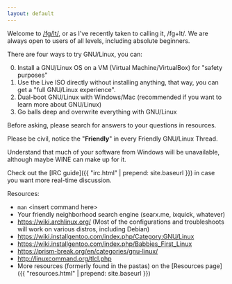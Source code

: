 ```yaml
---
layout: default
---
```


Welcome to [/fg/lt/](http://boards.4chan.org/g/catalog#s=flt), or as I've
recently taken to calling it, /fg+lt/. We are always open to users of all
levels, including absolute beginners.

There are four ways to try GNU/Linux, you can:

0. Install a GNU/Linux OS on a VM (Virtual Machine/VirtualBox) for "safety
   purposes"
1. Use the Live ISO directly without installing anything, that way, you can get
   a "full GNU/Linux experience".
2. Dual-boot GNU/Linux with Windows/Mac (recommended if you want to learn more
   about GNU/Linux)
3. Go balls deep and overwrite everything with GNU/Linux

Before asking, please search for answers to your questions in resources.

Please be civil, notice the "**Friendly**" in every Friendly GNU/Linux Thread.

Understand that much of your software from Windows will be unavailable,
although maybe WINE can make up for it.

Check out the [IRC guide]({{ "irc.html" | prepend: site.baseurl }}) in case you
want more real-time discussion.

Resources:

- `man` &lt;insert command here&gt;
- Your friendly neighborhood search engine (searx.me, ixquick, whatever)
- https://wiki.archlinux.org/ (Most of the configurations and troubleshoots
  will work on various distros, including Debian)
- https://wiki.installgentoo.com/index.php/Category:GNU/Linux
- https://wiki.installgentoo.com/index.php/Babbies_First_Linux
- https://prism-break.org/en/categories/gnu-linux/
- http://linuxcommand.org/tlcl.php
- More resources (formerly found in the pastas) on the [Resources page]({{
  "resources.html" | prepend: site.baseurl }})

